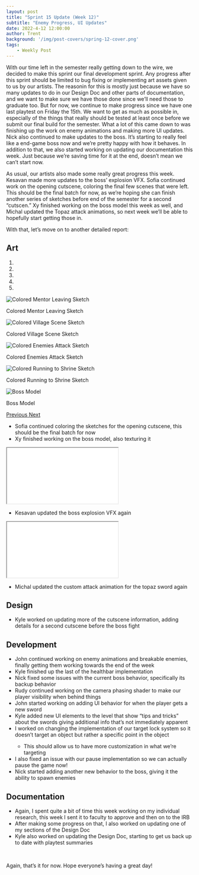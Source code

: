 ```yaml
---
layout: post
title: "Sprint 15 Update (Week 12)"
subtitle: "Enemy Progress, UI Updates"
date: 2022-4-12 12:00:00
author: Trent
background: '/img/post-covers/spring-12-cover.png'
tags: 
    - Weekly Post
---
```


With our time left in the semester really getting down to the wire, we decided to make this sprint our final development sprint. Any progress after this sprint should be limited to bug fixing or implementing art assets given to us by our artists. The reasonin for this is mostly just because we have so many updates to do in our Design Doc and other parts of documentation, and we want to make sure we have those done since we’ll need those to graduate too. But for now, we continue to make progress since we have one last playtest on Friday the 15th. We want to get as much as possible in, especially of the things that really should be tested at least once before we submit our final build for the semester. What a lot of this came down to was finishing up the work on enemy animations and making more UI updates. Nick also continued to make updates to the boss. It’s starting to really feel like a end-game boss now and we’re pretty happy with how it behaves. In addition to that, we also started working on updating our documentation this week. Just because we’re saving time for it at the end, doesn’t mean we can’t start now. 

As usual, our artists also made some really great progress this week. Kesavan made more updates to the boss’ explosion VFX. Sofia continued work on the opening cutscene, coloring the final few scenes that were left. This should be the final batch for now, as we’re hoping she can finish another series of sketches before end of the semester for a second “cutscen.” Xy finished working on the boss model this week as well, and Michal updated the Topaz attack animations, so next week we’ll be able to hopefully start getting those in. 

With that, let’s move on to another detailed report:

## Art

<div class="row my-5">
    <div id="carouselExampleIndicators" class="carousel slide shadow rounded" data-ride="carousel">
        <ol class="carousel-indicators">
            <li data-target="#carouselExampleIndicators" data-slide-to="0" class="active"></li>
            <li data-target="#carouselExampleIndicators" data-slide-to="1"></li>
            <li data-target="#carouselExampleIndicators" data-slide-to="2"></li>
            <li data-target="#carouselExampleIndicators" data-slide-to="3"></li>
            <li data-target="#carouselExampleIndicators" data-slide-to="4"></li>
        </ol>
        <div class="carousel-inner">
            <div class="carousel-item active">
                <img class="d-block mx-auto" src="/img/posts/week12-spring/25_ColoredMentorLeaving.png"
                    alt="Colored Mentor Leaving Sketch">
                <div class="carousel-caption d-none d-md-block">
                    <p>Colored Mentor Leaving Sketch</p>
                </div>
            </div>
            <div class="carousel-item">
                <img class="d-block mx-auto" src="/img/posts/week12-spring/25_ColoredVillageScene.png"
                    alt="Colored Village Scene Sketch">
                <div class="carousel-caption d-none d-md-block">
                    <p>Colored Village Scene Sketch</p>
                </div>
            </div>
            <div class="carousel-item">
                <img class="d-block mx-auto" src="/img/posts/week12-spring/25_ColoredEnemiesAttack.png"
                    alt="Colored Enemies Attack Sketch">
                <div class="carousel-caption d-none d-md-block">
                    <p>Colored Enemies Attack Sketch</p>
                </div>
            </div>
            <div class="carousel-item">
                <img class="d-block mx-auto" src="/img/posts/week12-spring/25_ColoredRunningToShrine.png"
                    alt="Colored Running to Shrine Sketch">
                <div class="carousel-caption d-none d-md-block">
                    <p>Colored Running to Shrine Sketch</p>
                </div>
            </div>
            <div class="carousel-item">
                <img class="d-block mx-auto" src="/img/posts/week12-spring/25_BossModel.png"
                    alt="Boss Model">
                <div class="carousel-caption d-none d-md-block">
                    <p>Boss Model</p>
                </div>
            </div>
        </div>
        <a class="carousel-control-prev" href="#carouselExampleIndicators" role="button" data-slide="prev">
            <span class="carousel-control-prev-icon" aria-hidden="true"></span>
            <span class="sr-only">Previous</span>
        </a>
        <a class="carousel-control-next" href="#carouselExampleIndicators" role="button" data-slide="next">
            <span class="carousel-control-next-icon" aria-hidden="true"></span>
            <span class="sr-only">Next</span>
        </a>
    </div>
</div>

<ul class="section-body mt-4">
    <li>Sofia continued coloring the sketches for the opening cutscene, this should be the final batch for now</li>
    <li>Xy finished working on the boss model, also texturing it</li>
</ul>

<!-- 16:9 aspect ratio -->
<div class="embed-responsive embed-responsive-16by9">
  <iframe class="embed-responsive-item" src="/img/posts/week12-spring/25_BossExplosionVFX.mp4" allowfullscreen></iframe>
</div>

<ul class="section-body mt-4">
    <li>Kesavan updated the boss explosion VFX again</li>
</ul>

<!-- 16:9 aspect ratio -->
<div class="embed-responsive embed-responsive-16by9">
  <iframe class="embed-responsive-item" src="/img/posts/week12-spring/25_TopazAttack.mp4" allowfullscreen></iframe>
</div>

<ul class="section-body mt-4">
    <li>Michal updated the custom attack animation for the topaz sword again</li>
</ul>

## Design

<ul class="section-body mt-4">
    <li>Kyle worked on updating more of the cutscene information, adding details for a second cutscene before the boss fight</li>
</ul>

## Development

<ul class="section-body mt-4">
    <li>John continued working on enemy animations and breakable enemies, finally getting them working towards the end of the week</li>
    <li>Kyle finished up the last of the healthbar implementation </li>
    <li>Nick fixed some issues with the current boss behavior, specifically its backup behavior</li>
    <li>Rudy continued working on the camera phasing shader to make our player visibility when behind things</li>
    <li>John started working on adding UI behavior for when the player gets a new sword</li>
    <li>Kyle added new UI elements to the level that show “tips and tricks” about the swords giving additional info that’s not immediately apparent</li>
    <li>I worked on changing the implementation of our target lock system so it doesn’t target an object but rather a specific point in the object</li>
    <ul class="mt-2">
        <li>This should allow us to have more customization in what we’re targeting</li>
    </ul>
    <li>I also fixed an issue with our pause implementation so we can actually pause the game now!</li>
    <li>Nick started adding another new behavior to the boss, giving it the ability to spawn enemies</li>
</ul>

## Documentation

<ul class="section-body mt-4">
    <li>Again, I spent quite a bit of time this week working on my individual research, this week I sent it to faculty to approve and then on to the IRB</li>
    <li>After making some progress on that, I also worked on updating one of my sections of the Design Doc</li>
    <li>Kyle also worked on updating the Design Doc, starting to get us back up to date with playtest summaries</li>
</ul>

<br>

Again, that’s it for now. Hope everyone’s having a great day!

<br>